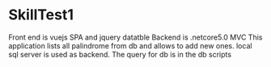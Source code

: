 # SkillTest1

Front end is vuejs SPA and jquery datatble
Backend is .netcore5.0 MVC
This application lists all palindrome from db and allows to add new ones.
local sql server is used as backend. The query for db is in the db scripts
